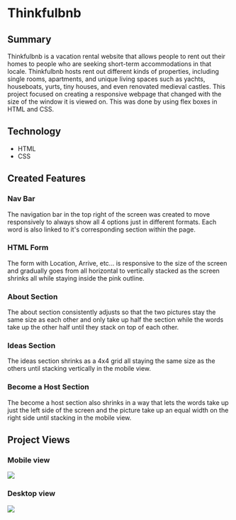 # Thinkfulbnb

## Summary

Thinkfulbnb is a vacation rental website that allows people to rent out their homes to people who are seeking short-term accommodations in that locale. Thinkfulbnb hosts rent out different kinds of properties, including single rooms, apartments, and unique living spaces such as yachts, houseboats, yurts, tiny houses, and even renovated medieval castles. This project focused on creating a responsive webpage that changed with the size of the window it is viewed on. This was done by using flex boxes in HTML and CSS.

## Technology

- HTML
- CSS

## Created Features

### Nav Bar

The navigation bar in the top right of the screen was created to move responsively to always show all 4 options just in different formats. Each word is also linked to it's corresponding section within the page.

### HTML Form

The form with Location, Arrive, etc... is responsive to the size of the screen and gradually goes from all horizontal to vertically stacked as the screen shrinks all while staying inside the pink outline.

### About Section

The about section consistently adjusts so that the two pictures stay the same size as each other and only take up half the section while the words take up the other half until they stack on top of each other.

### Ideas Section

The ideas section shrinks as a 4x4 grid all staying the same size as the others until stacking vertically in the mobile view.

###  Become a Host Section

The become a host section also shrinks in a way that lets the words take up just the left side of the screen and the picture take up an equal width on the right side until stacking in the mobile view.

## Project Views

### Mobile view

![](images/Thinkfulbnb-mobile.png)

### Desktop view

![](images/Thinkfulbnb-desktop.png)
